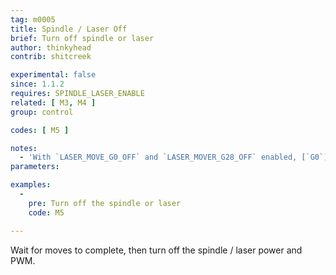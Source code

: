 ```yaml
---
tag: m0005
title: Spindle / Laser Off
brief: Turn off spindle or laser
author: thinkyhead
contrib: shitcreek

experimental: false
since: 1.1.2
requires: SPINDLE_LASER_ENABLE
related: [ M3, M4 ]
group: control

codes: [ M5 ]

notes:
  - 'With `LASER_MOVE_G0_OFF` and `LASER_MOVER_G28_OFF` enabled, [`G0`](/docs/gcode/G000-G001.html) and [`G28`](/docs/gcode/G028.html) will also turn the laser off'
parameters:

examples:
  -
    pre: Turn off the spindle or laser
    code: M5

---
```


Wait for moves to complete, then turn off the spindle / laser power and PWM.

